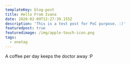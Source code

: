 ```yaml
---
templateKey: blog-post
title: Hello From Ivana
date: 2020-02-09T12:27:39.155Z
description: 'This is a test post for PoC purpose. :)'
featuredpost: true
featuredimage: /img/apple-touch-icon.png
tags:
  - onetag
---
```

A coffee per day keeps the doctor away :P
